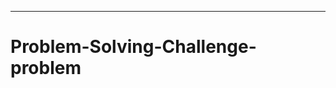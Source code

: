 -----------------------------------------------------------------------------------------------
# Problem-Solving-Challenge-problem
